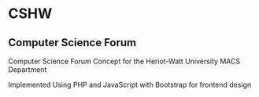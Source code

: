# CSHW
## Computer Science Forum

Computer Science Forum Concept for the Heriot-Watt University MACS Department

Implemented Using PHP and JavaScript with Bootstrap for frontend design 
